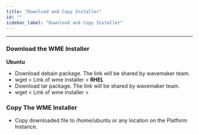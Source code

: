 ```yaml
---
title: "Download and Copy Installer"
id: ""
sidebar_label: "Download and Copy Installer"
---
```

---

### Download the WME Installer

**Ubuntu**
- Download debain package. The link will be shared by wavemaker team.
- wget < Link of wme installer >
**RHEL**
- Download tar package. The link will be shared by wavemaker team.
- wget < Link of wme installer >

### Copy The WME Installer
- Copy downloaded file to /home/ubuntu or any location on the Platform Instance. 



